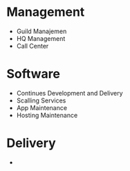 # Management
- Guild Manajemen
- HQ Management
- Call Center

# Software
- Continues Development and Delivery
- Scalling Services
- App Maintenance
- Hosting Maintenance

# Delivery
- 